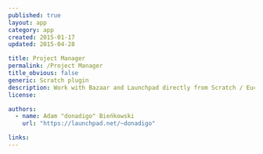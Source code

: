 ```yaml
---
published: true
layout: app
category: app
created: 2015-01-17
updated: 2015-04-28

title: Project Manager
permalink: /Project Manager
title_obvious: false
generic: Scratch plugin
description: Work with Bazaar and Launchpad directly from Scratch / Euclide IDE
license:

authors:
  - name: Adam "donadigo" Bieńkowski
    url: "https://launchpad.net/~donadigo"

links:
---
```

